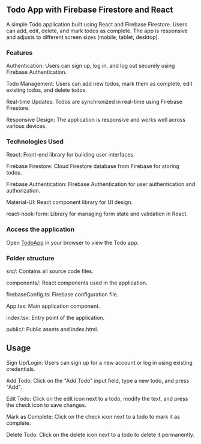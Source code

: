 ## Todo App with Firebase Firestore and React

A simple Todo application built using React and Firebase Firestore. Users can add, edit, delete, and mark todos as complete. The app is responsive and adjusts to different screen sizes (mobile, tablet, desktop).

### Features

Authentication: Users can sign up, log in, and log out securely using Firebase Authentication.

Todo Management: Users can add new todos, mark them as complete, edit existing todos, and delete todos.

Real-time Updates: Todos are synchronized in real-time using Firebase Firestore.

Responsive Design: The application is responsive and works well across various devices.

### Technologies Used

React: Front-end library for building user interfaces.

Firebase Firestore: Cloud Firestore database from Firebase for storing todos.

Firebase Authentication: Firebase Authentication for user authentication and authorization.

Material-UI: React component library for UI design.

react-hook-form: Library for managing form state and validation in React.

### Access the application

Open [TodoApp](https://todo-app-blintdm.web.app/) in your browser to view the Todo app.

### Folder structure

src/: Contains all source code files.

components/: React components used in the application.

firebaseConfig.ts: Firebase configuration file.

App.tsx: Main application component.

index.tsx: Entry point of the application.

public/: Public assets and index.html.

## Usage
Sign Up/Login: Users can sign up for a new account or log in using existing credentials.

Add Todo: Click on the "Add Todo" input field, type a new todo, and press "Add".

Edit Todo: Click on the edit icon next to a todo, modify the text, and press the check icon to save changes.

Mark as Complete: Click on the check icon next to a todo to mark it as complete.

Delete Todo: Click on the delete icon next to a todo to delete it permanently.

